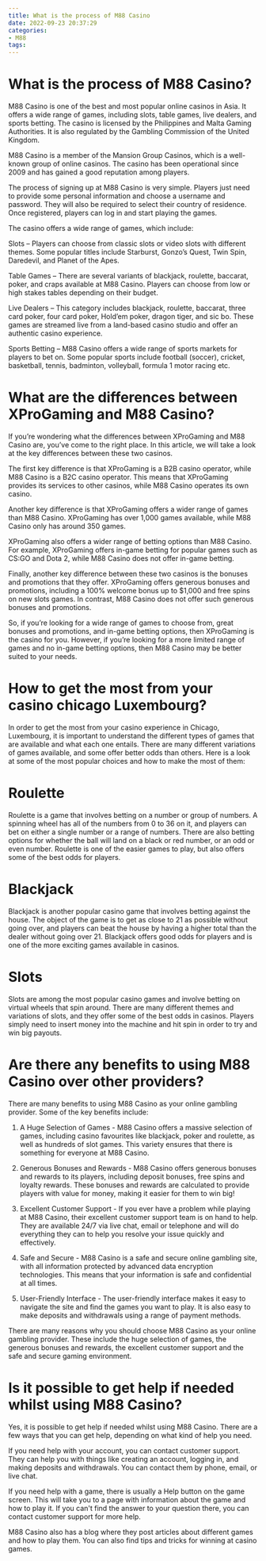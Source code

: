 ```yaml
---
title: What is the process of M88 Casino
date: 2022-09-23 20:37:29
categories:
- M88
tags:
---
```



#  What is the process of M88 Casino?

M88 Casino is one of the best and most popular online casinos in Asia. It offers a wide range of games, including slots, table games, live dealers, and sports betting. The casino is licensed by the Philippines and Malta Gaming Authorities. It is also regulated by the Gambling Commission of the United Kingdom.

M88 Casino is a member of the Mansion Group Casinos, which is a well-known group of online casinos. The casino has been operational since 2009 and has gained a good reputation among players.

The process of signing up at M88 Casino is very simple. Players just need to provide some personal information and choose a username and password. They will also be required to select their country of residence. Once registered, players can log in and start playing the games.

The casino offers a wide range of games, which include:

Slots – Players can choose from classic slots or video slots with different themes. Some popular titles include Starburst, Gonzo’s Quest, Twin Spin, Daredevil, and Planet of the Apes.

Table Games – There are several variants of blackjack, roulette, baccarat, poker, and craps available at M88 Casino. Players can choose from low or high stakes tables depending on their budget.

Live Dealers – This category includes blackjack, roulette, baccarat, three card poker, four card poker, Hold’em poker, dragon tiger, and sic bo. These games are streamed live from a land-based casino studio and offer an authentic casino experience.

Sports Betting – M88 Casino offers a wide range of sports markets for players to bet on. Some popular sports include football (soccer), cricket, basketball, tennis, badminton, volleyball, formula 1 motor racing etc.

#  What are the differences between XProGaming and M88 Casino?

If you’re wondering what the differences between XProGaming and M88 Casino are, you’ve come to the right place. In this article, we will take a look at the key differences between these two casinos.

The first key difference is that XProGaming is a B2B casino operator, while M88 Casino is a B2C casino operator. This means that XProGaming provides its services to other casinos, while M88 Casino operates its own casino.

Another key difference is that XProGaming offers a wider range of games than M88 Casino. XProGaming has over 1,000 games available, while M88 Casino only has around 350 games.

XProGaming also offers a wider range of betting options than M88 Casino. For example, XProGaming offers in-game betting for popular games such as CS:GO and Dota 2, while M88 Casino does not offer in-game betting.

Finally, another key difference between these two casinos is the bonuses and promotions that they offer. XProGaming offers generous bonuses and promotions, including a 100% welcome bonus up to $1,000 and free spins on new slots games. In contrast, M88 Casino does not offer such generous bonuses and promotions.

So, if you’re looking for a wide range of games to choose from, great bonuses and promotions, and in-game betting options, then XProGaming is the casino for you. However, if you’re looking for a more limited range of games and no in-game betting options, then M88 Casino may be better suited to your needs.

#  How to get the most from your casino chicago Luxembourg?

In order to get the most from your casino experience in Chicago, Luxembourg, it is important to understand the different types of games that are available and what each one entails. There are many different variations of games available, and some offer better odds than others. Here is a look at some of the most popular choices and how to make the most of them:

# Roulette


Roulette is a game that involves betting on a number or group of numbers. A spinning wheel has all of the numbers from 0 to 36 on it, and players can bet on either a single number or a range of numbers. There are also betting options for whether the ball will land on a black or red number, or an odd or even number. Roulette is one of the easier games to play, but also offers some of the best odds for players.

# Blackjack


Blackjack is another popular casino game that involves betting against the house. The object of the game is to get as close to 21 as possible without going over, and players can beat the house by having a higher total than the dealer without going over 21. Blackjack offers good odds for players and is one of the more exciting games available in casinos.

# Slots


Slots are among the most popular casino games and involve betting on virtual wheels that spin around. There are many different themes and variations of slots, and they offer some of the best odds in casinos. Players simply need to insert money into the machine and hit spin in order to try and win big payouts.

#  Are there any benefits to using M88 Casino over other providers?

There are many benefits to using M88 Casino as your online gambling provider. Some of the key benefits include:

1. A Huge Selection of Games - M88 Casino offers a massive selection of games, including casino favourites like blackjack, poker and roulette, as well as hundreds of slot games. This variety ensures that there is something for everyone at M88 Casino.

2. Generous Bonuses and Rewards - M88 Casino offers generous bonuses and rewards to its players, including deposit bonuses, free spins and loyalty rewards. These bonuses and rewards are calculated to provide players with value for money, making it easier for them to win big!

3. Excellent Customer Support - If you ever have a problem while playing at M88 Casino, their excellent customer support team is on hand to help. They are available 24/7 via live chat, email or telephone and will do everything they can to help you resolve your issue quickly and effectively.

4. Safe and Secure - M88 Casino is a safe and secure online gambling site, with all information protected by advanced data encryption technologies. This means that your information is safe and confidential at all times.

5. User-Friendly Interface - The user-friendly interface makes it easy to navigate the site and find the games you want to play. It is also easy to make deposits and withdrawals using a range of payment methods.

There are many reasons why you should choose M88 Casino as your online gambling provider. These include the huge selection of games, the generous bonuses and rewards, the excellent customer support and the safe and secure gaming environment.

#  Is it possible to get help if needed whilst using M88 Casino?

Yes, it is possible to get help if needed whilst using M88 Casino. There are a few ways that you can get help, depending on what kind of help you need.

If you need help with your account, you can contact customer support. They can help you with things like creating an account, logging in, and making deposits and withdrawals. You can contact them by phone, email, or live chat.

If you need help with a game, there is usually a Help button on the game screen. This will take you to a page with information about the game and how to play it. If you can't find the answer to your question there, you can contact customer support for more help.

M88 Casino also has a blog where they post articles about different games and how to play them. You can also find tips and tricks for winning at casino games.